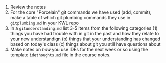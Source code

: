 1. Review the notes
1. For the core "Porcelain" git commands we have used (add, commit), make a table of which git plumbing commands they use in `gitplumbing.md` in your KWL repo
1. In a `gitunderstanding.md` list 3-5 items from the following categories (1) things you have had trouble with in git in the past and how they relate to your new understandign (b) things that your understanding has changed based on today's class (c) things about git you still have questions about
1. Make notes on *how* you use IDEs for the next week or so using the template `idethoughts.md` file in the course notes.
